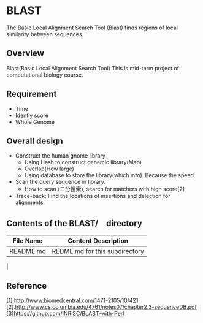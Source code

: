 # BLAST
The Basic Local Alignment Search Tool (Blast) finds regions of local similarity
between sequences.

## Overview
Blast(Basic Local Alignment Search Tool)
This is mid-term project of computational biology course.

## Requirement
+ Time
+ Identiy score
+ Whole Genome

## Overall design
+ Construct the human gnome library
  - Using Hash to construct genemic library(Map)
  - Overlap(How large)
  - Using database to store the library(which info). Because the speed 
+ Scan the query sequence in library.
  - How to scan (二分搜索), search for matchers with high score[2]
+ Trace-back: Find the locations of insertions and delection for alignments.

## Contents of the BLAST/　directory
| File Name  | Content Description
|------------|--------------------------------
|README.md   | REDME.md for this subdirectory
|

## Reference
[1].http://www.biomedcentral.com/1471-2105/10/421
[2].http://www.cs.columbia.edu/4761/notes07/chapter2.3-sequenceDB.pdf
[3]https://github.com/INRiSC/BLAST-with-Perl
